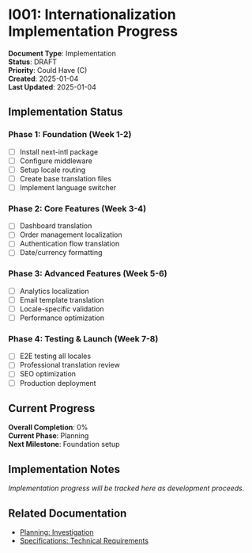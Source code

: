 # I001: Internationalization Implementation Progress

**Document Type**: Implementation  
**Status**: DRAFT  
**Priority**: Could Have (C)  
**Created**: 2025-01-04  
**Last Updated**: 2025-01-04  

## Implementation Status

### Phase 1: Foundation (Week 1-2)
- [ ] Install next-intl package
- [ ] Configure middleware
- [ ] Setup locale routing
- [ ] Create base translation files
- [ ] Implement language switcher

### Phase 2: Core Features (Week 3-4)
- [ ] Dashboard translation
- [ ] Order management localization
- [ ] Authentication flow translation
- [ ] Date/currency formatting

### Phase 3: Advanced Features (Week 5-6)
- [ ] Analytics localization
- [ ] Email template translation
- [ ] Locale-specific validation
- [ ] Performance optimization

### Phase 4: Testing & Launch (Week 7-8)
- [ ] E2E testing all locales
- [ ] Professional translation review
- [ ] SEO optimization
- [ ] Production deployment

## Current Progress

**Overall Completion**: 0%  
**Current Phase**: Planning  
**Next Milestone**: Foundation setup

## Implementation Notes

*Implementation progress will be tracked here as development proceeds.*

## Related Documentation
- [Planning: Investigation](../00-planning/P001-internationalization-investigation.md)
- [Specifications: Technical Requirements](../01-specifications/S001-DRAFT-technical-requirements.md)
